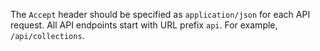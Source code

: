 The `Accept` header should be specified as `application/json` for each API request. All API endpoints start with URL
prefix `api`. For example, `/api/collections`.
